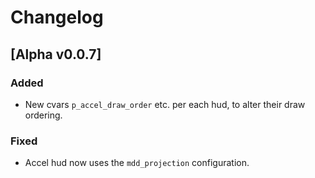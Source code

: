 # Changelog

## [Alpha v0.0.7]
### Added
- New cvars `p_accel_draw_order` etc. per each hud, to alter their draw ordering.

### Fixed
- Accel hud now uses the `mdd_projection` configuration.
